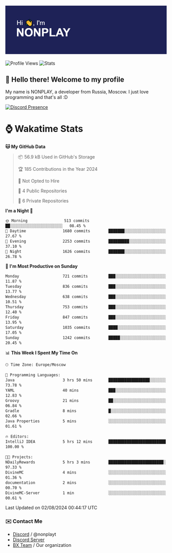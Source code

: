 ![Discord Presence](./header.png)
<br></br>
![Profile Views](https://komarev.com/ghpvc/?username=NONPLAYT&color=blue&style=for-the-badge)
![Stats](https://img.shields.io/badge/0%25-OPTIMIZED-orange?style=for-the-badge)


## :wave: Hello there! Welcome to my profile

My name is NONPLAY, a developer from Russia, Moscow. I just love programming and that's all :D

[![Discord Presence](https://lanyard.cnrad.dev/api/597087584090587177?showDisplayName=true)](https://discord.com/users/597087584090587177) 

# ⌚ Wakatime Stats

<!--START_SECTION:waka-->
**🐱 My GitHub Data** 

> 📦 56.9 kB Used in GitHub's Storage 
 > 
> 🏆 185 Contributions in the Year 2024
 > 
> 🚫 Not Opted to Hire
 > 
> 📜 4 Public Repositories 
 > 
> 🔑 6 Private Repositories 
 > 
**I'm a Night 🦉** 

```text
🌞 Morning                513 commits         ██░░░░░░░░░░░░░░░░░░░░░░░   08.45 % 
🌆 Daytime                1680 commits        ███████░░░░░░░░░░░░░░░░░░   27.67 % 
🌃 Evening                2253 commits        █████████░░░░░░░░░░░░░░░░   37.10 % 
🌙 Night                  1626 commits        ███████░░░░░░░░░░░░░░░░░░   26.78 % 
```
📅 **I'm Most Productive on Sunday** 

```text
Monday                   721 commits         ███░░░░░░░░░░░░░░░░░░░░░░   11.87 % 
Tuesday                  836 commits         ███░░░░░░░░░░░░░░░░░░░░░░   13.77 % 
Wednesday                638 commits         ███░░░░░░░░░░░░░░░░░░░░░░   10.51 % 
Thursday                 753 commits         ███░░░░░░░░░░░░░░░░░░░░░░   12.40 % 
Friday                   847 commits         ███░░░░░░░░░░░░░░░░░░░░░░   13.95 % 
Saturday                 1035 commits        ████░░░░░░░░░░░░░░░░░░░░░   17.05 % 
Sunday                   1242 commits        █████░░░░░░░░░░░░░░░░░░░░   20.45 % 
```


📊 **This Week I Spent My Time On** 

```text
🕑︎ Time Zone: Europe/Moscow

💬 Programming Languages: 
Java                     3 hrs 50 mins       ██████████████████░░░░░░░   73.78 % 
YAML                     40 mins             ███░░░░░░░░░░░░░░░░░░░░░░   12.83 % 
Groovy                   21 mins             ██░░░░░░░░░░░░░░░░░░░░░░░   06.84 % 
Gradle                   8 mins              █░░░░░░░░░░░░░░░░░░░░░░░░   02.66 % 
Java Properties          5 mins              ░░░░░░░░░░░░░░░░░░░░░░░░░   01.61 % 

🔥 Editors: 
IntelliJ IDEA            5 hrs 12 mins       █████████████████████████   100.00 % 

🐱‍💻 Projects: 
NDailyRewards            5 hrs 3 mins        ████████████████████████░   97.33 % 
DivineMC                 4 mins              ░░░░░░░░░░░░░░░░░░░░░░░░░   01.36 % 
documentation            2 mins              ░░░░░░░░░░░░░░░░░░░░░░░░░   00.70 % 
DivineMC-Server          1 min               ░░░░░░░░░░░░░░░░░░░░░░░░░   00.61 % 
```


 Last Updated on 02/08/2024 00:44:17 UTC
<!--END_SECTION:waka-->

### ✉️ Contact Me

- [Discord](https://discord.com/users/597087584090587177) / @nonplayt
- [Discord Server](https://discord.gg/p7cxhw7E2M)
- [BX Team](https://github.com/BX-Team) / Our organization

